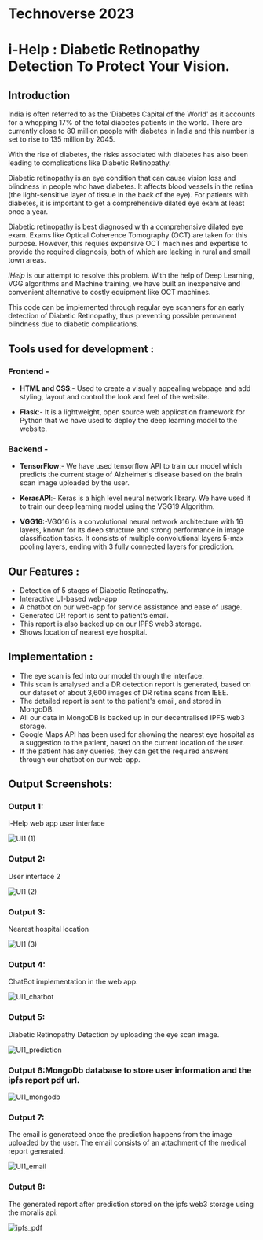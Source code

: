 # Technoverse 2023 
# i-Help : Diabetic Retinopathy Detection To Protect Your Vision.

## Introduction
India is often referred to as the ‘Diabetes Capital of the World' as it accounts for a whopping 17% of the total diabetes patients in the world. There are currently close to 80 million people with diabetes in India and this number is set to rise to 135 million by 2045.

With the rise of diabetes, the risks associated with diabetes has also been leading to complications like Diabetic Retinopathy.

Diabetic retinopathy is an eye condition that can cause vision loss and blindness in people who have diabetes. It affects blood vessels in the retina (the light-sensitive layer of tissue in the back of the eye). For patients with diabetes, it is important to get a comprehensive dilated eye exam at least once a year. 

Diabetic retinopathy is best diagnosed with a comprehensive dilated eye exam. Exams like Optical Coherence Tomography (OCT) are taken for this purpose. However, this requies expensive OCT machines and expertise to provide the required diagnosis, both of which are lacking in rural and small town areas.  


*iHelp* is our attempt to resolve this problem. With the help of Deep Learning, VGG algorithms and Machine training, we have built an inexpensive and convenient alternative to costly equipment like OCT machines. 

This code can be implemented through regular eye scanners for an early detection of Diabetic Retinopathy, thus preventing possible permanent blindness due to diabetic complications. 

## Tools used for development :

### Frontend - 
- **HTML and CSS**:- Used to create a visually appealing webpage and add styling, layout and control the look and feel of the website. 

- **Flask**:- It is a lightweight, open source web application framework for Python that we have used to deploy the deep learning model to the website.

### Backend -
- **TensorFlow**:- We have used tensorflow API to train our model which predicts the current stage of Alzheimer's disease based on the brain scan image uploaded by the user.

- **KerasAPI**:- Keras is a high level neural network library. We have used it to train our deep learning model using the VGG19 Algorithm.

- **VGG16**:-VGG16 is a convolutional neural network architecture with 16 layers, known for its deep structure and strong performance in image classification tasks. It consists of multiple convolutional layers 5-max pooling layers, ending with 3 fully connected layers for prediction.

## Our Features : 
- Detection of 5 stages of Diabetic Retinopathy.
- Interactive UI-based web-app
- A chatbot on our web-app for service assistance and ease of usage.
- Generated DR report is sent to patient’s email.
- This report is also backed up on our IPFS web3 storage.
- Shows location of nearest eye hospital.

## Implementation :
- The eye scan is fed into our model through the interface.
- This scan is analysed and a DR detection report is generated, based on our dataset of about 3,600 images of DR retina scans from IEEE.
- The detailed report is sent to the patient's email, and stored in MongoDB.
- All our data in MongoDB is backed up in our decentralised IPFS web3 storage.
- Google Maps API has been used for showing the nearest eye hospital as a suggestion to the patient, based on the current location of the user.
- If the patient has any queries, they can get the required answers through our chatbot on our web-app.

## Output Screenshots:
### Output 1:
i-Help web app user interface

![UI1 (1)](https://user-images.githubusercontent.com/108075033/210940143-c68439fa-9570-4e1c-920d-ae6ba9c09a68.png)

### Output 2:
User interface 2

![UI1 (2)](https://user-images.githubusercontent.com/108075033/210940242-4633ea3c-de61-4d13-9637-b9429d3cdcff.png)

### Output 3:
Nearest hospital location

![UI1 (3)](https://user-images.githubusercontent.com/108075033/210940312-c0564bdd-9e40-45c9-9321-c9d47993f540.png)

### Output 4:
ChatBot implementation in the web app.

![UI1_chatbot](https://user-images.githubusercontent.com/108075033/210940340-7525c9cb-2b17-4a05-ab47-3bbc2698f2db.png)

### Output 5:
Diabetic Retinopathy Detection by uploading the eye scan image.

![UI1_prediction](https://user-images.githubusercontent.com/108075033/210940360-10ab66db-3f36-4f2c-8892-7c1e943b89eb.png)
### Output 6:MongoDb database to store user information and the ipfs report pdf url.

![UI1_mongodb](https://user-images.githubusercontent.com/108075033/210940391-9e015c4f-0acd-4cd8-98a9-1c298f96a501.png)

### Output 7:
The email is generateed once the prediction happens from the image uploaded by the user. The email consists of an attachment of the medical report generated.

![UI1_email](https://user-images.githubusercontent.com/108075033/210940453-570fe8e3-70de-4fb6-8104-00cafd6eeab0.png)

### Output 8:
The generated report after prediction stored on the ipfs web3 storage using the moralis api:

![ipfs_pdf](https://user-images.githubusercontent.com/108075033/210940474-7fd60b29-0d76-47e7-873d-24646cddc213.png)








